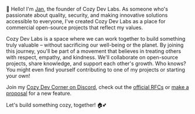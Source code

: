 👋 Hello!  I'm [Jan](https://github.com/jehrhardt), the founder of Cozy Dev Labs. As someone who's passionate about quality, security, and making innovative solutions accessible to everyone, I've created Cozy Dev Labs as a place for commercial open-source projects that reflect my values.

Cozy Dev Labs is a space where we can work together to build something truly valuable – without sacrificing our well-being or the planet. By joining this journey, you'll be part of a movement that believes in treating others with respect, empathy, and kindness. We'll collaborate on open-source projects, share knowledge, and support each other's growth. Who knows? You might even find yourself contributing to one of my projects or starting your own!

Join my [Cozy Dev Corner on Discord](https://discord.gg/QaCTXq2Gxm), check out the [official RFCs](https://github.com/orgs/cozydev-labs/discussions/categories/official-rfcs) or [make a proposal](https://github.com/orgs/cozydev-labs/discussions/categories/proposals) for a new feature.

Let's build something cozy, together! 🏠💕
